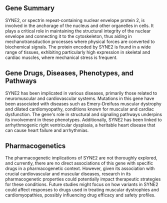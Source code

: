 ## Gene Summary
SYNE2, or spectrin repeat-containing nuclear envelope protein 2, is involved in the anchorage of the nucleus and other organelles in cells. It plays a critical role in maintaining the structural integrity of the nuclear envelope and connecting it to the cytoskeleton, thus aiding in mechanotransduction processes where physical forces are converted to biochemical signals. The protein encoded by SYNE2 is found in a wide range of tissues, exhibiting particularly high expression in skeletal and cardiac muscles, where mechanical stress is frequent.

## Gene Drugs, Diseases, Phenotypes, and Pathways
SYNE2 has been implicated in various diseases, primarily those related to neuromuscular and cardiovascular systems. Mutations in this gene have been associated with diseases such as Emery-Dreifuss muscular dystrophy and dilated cardiomyopathy, conditions known for muscular and cardiac dysfunction. The gene's role in structural and signaling pathways underpins its involvement in these phenotypes. Additionally, SYNE2 has been linked to arrhythmogenic right ventricular dysplasia, a heritable heart disease that can cause heart failure and arrhythmias.

## Pharmacogenetics
The pharmacogenetic implications of SYNE2 are not thoroughly explored, and currently, there are no direct associations of this gene with specific drugs in a pharmacogenetic context. However, given its association with crucial cardiovascular and muscular diseases, research in its pharmacogenetic properties could potentially impact therapeutic strategies for these conditions. Future studies might focus on how variants in SYNE2 could affect responses to drugs used in treating muscular dystrophies and cardiomyopathies, possibly influencing drug efficacy and safety profiles.